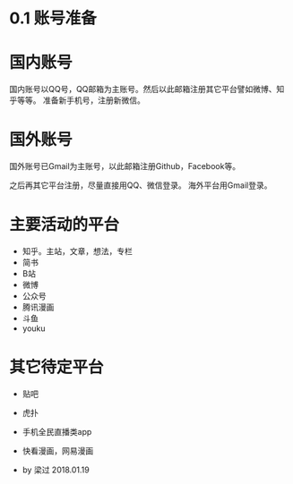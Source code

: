 0.1 账号准备
===

# 国内账号

国内账号以QQ号，QQ邮箱为主账号。然后以此邮箱注册其它平台譬如微博、知乎等等。
准备新手机号，注册新微信。

# 国外账号

国外账号已Gmail为主账号，以此邮箱注册Github，Facebook等。


之后再其它平台注册，尽量直接用QQ、微信登录。
海外平台用Gmail登录。


# 主要活动的平台

- 知乎。主站，文章，想法，专栏
- 简书
- B站
- 微博
- 公众号
- 腾讯漫画
- 斗鱼
- youku


# 其它待定平台

- 贴吧
- 虎扑
- 手机全民直播类app
- 快看漫画，网易漫画


- by 梁过 2018.01.19

